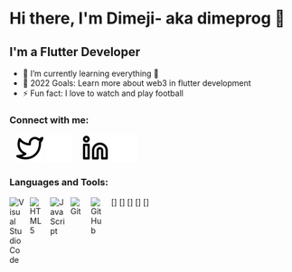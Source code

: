 # Hi there, I'm Dimeji- aka  dimeprog 👋 
## I'm a  Flutter Developer
- 🌱 I’m currently learning everything 🤣
- 🥅 2022 Goals: Learn more about web3 in flutter development
- ⚡ Fun fact: I love to  watch and play football


### Connect with me:
&nbsp;&nbsp;
[![website](./img/twitter-light.svg)](https://twitter.com/DimejiAwoyefa#gh-light-mode-only)
[![website](./img/twitter-dark.svg)](https://twitter.com/DimejiAwoyefa#gh-dark-mode-only)
&nbsp;&nbsp;
[![website](./img/linkedin-light.svg)](https://www.linkedin.com/in/ayomidimeji-awoyefa-b3b106229/#gh-light-mode-only)
[![website](./img/linkedin-dark.svg)](https://www.linkedin.com/in/ayomidimeji-awoyefa-b3b106229/#gh-dark-mode-only)
&nbsp;&nbsp;

### Languages and Tools:

[<img align="left" alt="Visual Studio Code" width="26px" src="https://cdn.jsdelivr.net/gh/devicons/devicon/icons/vscode/vscode-original.svg" style="padding-right:10px;" />]
[<img align="left" alt="HTML5" width="26px" src="https://cdn.jsdelivr.net/gh/devicons/devicon/icons/html5/html5-original.svg" style="padding-right:10px;" />]
[<img align="left" alt="JavaScript" width="26px" src="https://cdn.jsdelivr.net/gh/devicons/devicon/icons/javascript/javascript-original.svg" style="padding-right:10px;" />]
[<img align="left" alt="Git" width="26px" src="https://cdn.jsdelivr.net/gh/devicons/devicon/icons/git/git-original.svg" style="padding-right:10px;" />]
[<img align="left" alt="GitHub" width="26px" src="https://user-images.githubusercontent.com/3369400/139447912-e0f43f33-6d9f-45f8-be46-2df5bbc91289.png" style="padding-right:10px;" />]



